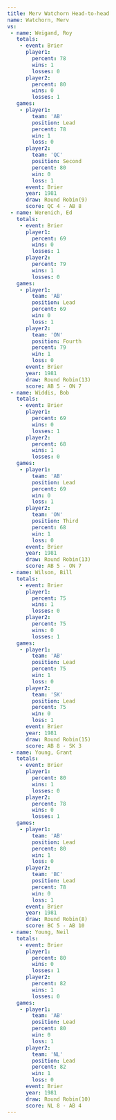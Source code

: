 ```yaml
---
title: Merv Watchorn Head-to-head
name: Watchorn, Merv
vs:
 - name: Weigand, Roy
   totals:
    - event: Brier
      player1:
        percent: 78
        wins: 1
        losses: 0
      player2:
        percent: 80
        wins: 0
        losses: 1
   games:
    - player1:
        team: 'AB'
        position: Lead
        percent: 78
        win: 1
        loss: 0
      player2:
        team: 'QC'
        position: Second
        percent: 80
        win: 0
        loss: 1
      event: Brier
      year: 1981
      draw: Round Robin(9)
      score: QC 4 - AB 8
 - name: Werenich, Ed
   totals:
    - event: Brier
      player1:
        percent: 69
        wins: 0
        losses: 1
      player2:
        percent: 79
        wins: 1
        losses: 0
   games:
    - player1:
        team: 'AB'
        position: Lead
        percent: 69
        win: 0
        loss: 1
      player2:
        team: 'ON'
        position: Fourth
        percent: 79
        win: 1
        loss: 0
      event: Brier
      year: 1981
      draw: Round Robin(13)
      score: AB 5 - ON 7
 - name: Widdis, Bob
   totals:
    - event: Brier
      player1:
        percent: 69
        wins: 0
        losses: 1
      player2:
        percent: 68
        wins: 1
        losses: 0
   games:
    - player1:
        team: 'AB'
        position: Lead
        percent: 69
        win: 0
        loss: 1
      player2:
        team: 'ON'
        position: Third
        percent: 68
        win: 1
        loss: 0
      event: Brier
      year: 1981
      draw: Round Robin(13)
      score: AB 5 - ON 7
 - name: Wilson, Bill
   totals:
    - event: Brier
      player1:
        percent: 75
        wins: 1
        losses: 0
      player2:
        percent: 75
        wins: 0
        losses: 1
   games:
    - player1:
        team: 'AB'
        position: Lead
        percent: 75
        win: 1
        loss: 0
      player2:
        team: 'SK'
        position: Lead
        percent: 75
        win: 0
        loss: 1
      event: Brier
      year: 1981
      draw: Round Robin(15)
      score: AB 8 - SK 3
 - name: Young, Grant
   totals:
    - event: Brier
      player1:
        percent: 80
        wins: 1
        losses: 0
      player2:
        percent: 78
        wins: 0
        losses: 1
   games:
    - player1:
        team: 'AB'
        position: Lead
        percent: 80
        win: 1
        loss: 0
      player2:
        team: 'BC'
        position: Lead
        percent: 78
        win: 0
        loss: 1
      event: Brier
      year: 1981
      draw: Round Robin(8)
      score: BC 5 - AB 10
 - name: Young, Neil
   totals:
    - event: Brier
      player1:
        percent: 80
        wins: 0
        losses: 1
      player2:
        percent: 82
        wins: 1
        losses: 0
   games:
    - player1:
        team: 'AB'
        position: Lead
        percent: 80
        win: 0
        loss: 1
      player2:
        team: 'NL'
        position: Lead
        percent: 82
        win: 1
        loss: 0
      event: Brier
      year: 1981
      draw: Round Robin(10)
      score: NL 8 - AB 4
---
```

